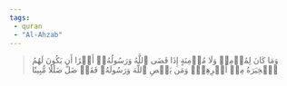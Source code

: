 ```yaml
---
tags: 
 - quran 
 - "Al-Ahzab"
---
```


> وَمَا كَانَ لِمُؤۡمِنٖ وَلَا مُؤۡمِنَةٍ إِذَا قَضَى ٱللَّهُ وَرَسُولُهُۥٓ أَمۡرًا أَن يَكُونَ لَهُمُ ٱلۡخِيَرَةُ مِنۡ أَمۡرِهِمۡۗ وَمَن يَعۡصِ ٱللَّهَ وَرَسُولَهُۥ فَقَدۡ ضَلَّ ضَلَٰلٗا مُّبِينٗا
